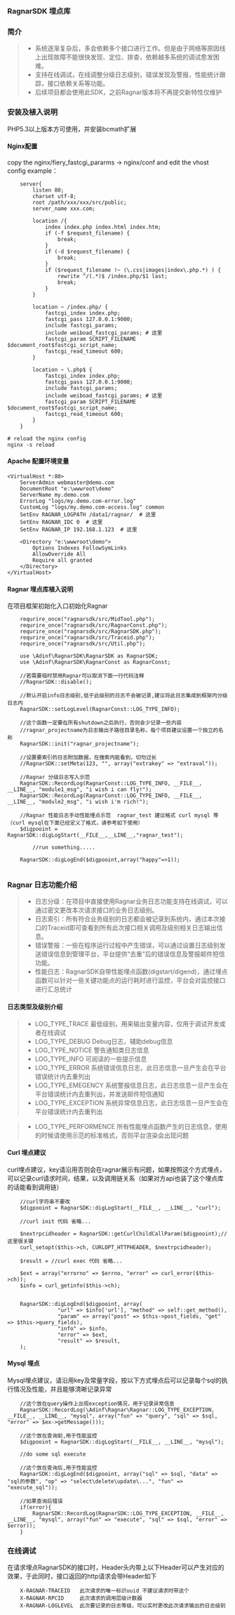 ### RagnarSDK 埋点库

### 简介
> * 系统逐渐复杂后，多会依赖多个接口进行工作。但是由于网络等原因线上出现故障不能很快发现、定位、排查，依赖越多系统的调试愈发困难。
> * 支持在线调试，在线调整分级日志级别，错误发现及警报，性能统计跟踪，接口依赖关系等功能。
> * 后续项目都会使用此SDK，之前Ragnar版本将不再提交新特性仅维护

### 安装及植入说明
PHP5.3以上版本方可使用，并安装bcmath扩展

#### Nginx配置

copy the nginx/fiery_fastcgi_pararms -> nginx/conf
and edit the vhost config
example：

```
    server{
        listen 80;
        charset utf-8;
        root /path/xxx/xxx/src/public;
        server_name xxx.com;
        
        location /{
            index index.php index.html index.htm;
            if (-f $request_filename) {
                break;
            }
            if (-d $request_filename) {
                break;
            }
            if ($request_filename !~ (\.css|images|index\.php.*) ) {
                rewrite ^/(.*)$ /index.php/$1 last;
                break;
            }
        }
    
        location ~ /index.php/ {
            fastcgi_index index.php;
            fastcgi_pass 127.0.0.1:9000;
            include fastcgi_params;
            include weiboad_fastcgi_params; # 这里
            fastcgi_param SCRIPT_FILENAME $document_root$fastcgi_script_name;
            fastcgi_read_timeout 600;
        }
    
        location ~ \.php$ {
            fastcgi_index index.php;
            fastcgi_pass 127.0.0.1:9000;
            include fastcgi_params;
            include weiboad_fastcgi_params; # 这里
            fastcgi_param SCRIPT_FILENAME $document_root$fastcgi_script_name;
            fastcgi_read_timeout 600;
        }
    }
```

```
# reload the nginx config
nginx -s reload

```

#### Apache 配置环境变量
```
<VirtualHost *:80>
    ServerAdmin webmaster@demo.com
    DocumentRoot "e:\wwwroot\demo"
    ServerName my.demo.com
    ErrorLog "logs/my.demo.com-error.log"
    CustomLog "logs/my.demo.com-access.log" common
    SetEnv RAGNAR_LOGPATH /data1/ragnar/  # 这里
    SetEnv RAGNAR_IDC 0  # 这里
    SetEnv RAGNAR_IP 192.168.1.123  # 这里

    <Directory "e:\wwwroot\demo">
        Options Indexes FollowSymLinks
        AllowOverride All
        Require all granted
    </Directory>
</VirtualHost>
```

#### Ragnar 埋点库植入说明

在项目框架初始化入口初始化Ragnar

```
    requrire_once("ragnarsdk/src/MidTool.php");
    requrire_once("ragnarsdk/src/RagnarConst.php");
    requrire_once("ragnarsdk/src/RagnarSDK.php");
    requrire_once("ragnarsdk/src/Traceid.php");
    requrire_once("ragnarsdk/src/Util.php");
    
    use \Adinf\RagnarSDK\RagnarSDK as RagnarSDK;
    use \Adinf\RagnarSDK\RagnarConst as RagnarConst;
    
    //若需要临时禁用Ragnar可以取消下面一行代码注释
    //RagnarSDK::disable();
    
    //默认开启info日志级别,低于此级别的日志不会被记录,建议将此日志集成到框架内分级日志内
    RagnarSDK::setLogLevel(RagnarConst::LOG_TYPE_INFO); 
    
    //这个函数一定要在所有shutdown之后执行，否则会少记录一些内容
    //ragnar_projectname为日志输出子路径目录名称，每个项目建议设置一个独立的名称
    RagnarSDK::init("ragnar_projectname");
     
    //设置要索引的日志附加数据，在搜索内能看到，切勿过长
    //RagnarSDK::setMeta(123, "", array("extrakey" => "extraval"));
    
    //Ragnar 分级日志写入示范
    RagnarSDK::RecordLog(RagnarConst::LOG_TYPE_INFO, __FILE__, __LINE__, "module1_msg", "i wish i can fly!");
    RagnarSDK::RecordLog(RagnarConst::LOG_TYPE_INFO, __FILE__, __LINE__, "module2_msg", "i wish i'm rich!");
    
    //Ragnar 性能日志手动性能埋点示范  ragnar_test 建议格式 curl mysql 等 （curl mysql在下面已经定义了格式，请参考如下使用）
    $digpooint = RagnarSDK::digLogStart(__FILE__,__LINE__,"ragnar_test");
    
        //run something.....
    
    RagnarSDK::digLogEnd($digpooint,array("happy"=>1));
    

```

### Ragnar 日志功能介绍
> * 日志分级：在项目中直接使用Ragnar业务日志功能支持在线调试，可以通过密文更改本次请求接口的业务日志级别。
> * 日志索引：所有符合业务级别的日志都会被记录到系统内，通过本次接口的Traceid即可查看到所有此次接口相关调用及级别相关日志输出信息。
> * 错误警报：一些在程序运行过程中产生错误，可以通过设置日志级别发送错误信息到管理平台，平台提供“去重”后的错误信息及警报邮件短信功能。
> * 性能日志：RagnarSDK自带性能埋点函数(digstart/digend)，通过埋点函数可以针对一些关键功能点的运行耗时进行监控，平台会对监控接口进行汇总统计

#### 日志类型及级别介绍
> * LOG_TYPE_TRACE 最低级别，用来输出变量内容，仅用于调试开发或者在线调试
> * LOG_TYPE_DEBUG Debug日志，辅助debug信息
> * LOG_TYPE_NOTICE 警告通知类日志信息
> * LOG_TYPE_INFO  可阅读的一些提示信息
> * LOG_TYPE_ERROR 系统错误信息日志，此日志信息一旦产生会在平台错误统计内去重列出
> * LOG_TYPE_EMEGENCY 系统警报信息日志，此日志信息一旦产生会在平台错误统计内去重列出，并发送邮件短信通知
> * LOG_TYPE_EXCEPTION 系统异常信息日志，此日志信息一旦产生会在平台错误统计内去重列出

> * LOG_TYPE_PERFORMENCE 所有性能埋点函数产生的日志信息，使用的时候请使用示范的标准格式，否则平台渲染会出现问题


#### Curl 埋点建议
curl埋点建议，key请沿用否则会在ragnar展示有问题，如果按照这个方式埋点，可以记录curl请求时间，结果，以及调用链关系（如果对方api也装了这个埋点库的话能看到调用链）

```
    //curl字符串不要改
    $digpooint = RagnarSDK::digLogStart(__FILE__, __LINE__, "curl");
    
    //curl init 代码 省略...
    
    $nextrpcidheader = RagnarSDK::getCurlChildCallParam($digpooint);//这里很关键
    curl_setopt($this->ch, CURLOPT_HTTPHEADER, $nextrpcidheader);
    
    $result = //curl exec 代码 省略...
    
    $ext = array("errorno" => $errno, "error" => curl_error($this->ch));
    $info = curl_getinfo($this->ch);
    
    
    RagnarSDK::digLogEnd($digpooint, array(
                "url" => $info['url'], "method" => self::get_method(),
                "param" => array("post" => $this->post_fields, "get" => $this->query_fields),
                "info" => $info,
                "error" => $ext,
                "result" => $result,
    );

```

#### Mysql 埋点 
Mysql埋点建议，请沿用key及常量字段，按以下方式埋点后可以记录每个sql的执行情况及性能，并且能够清晰记录异常
```
    //这个放在query操作上出现exception情况，用于记录异常信息
    RagnarSDK::RecordLog(\Adinf\Ragnar\Ragnar::LOG_TYPE_EXCEPTION, __FILE__, __LINE__, "mysql", array("fun" => "query", "sql" => $sql, "error" => $ex->getMessage()));
    
    //这个放在查询前,用于性能监控
    $digpooint = RagnarSDK::digLogStart(__FILE__, __LINE__, "mysql");
    
    //do some sql execute
    
    //这个放在查询后,用于性能监控
    RagnarSDK::digLogEnd($digpooint, array("sql" => $sql, "data" => "sql的参数", "op" => "select\delete\update\...", "fun" => "execute_sql"));
    
    //如果查询后错误
    if(error){
        RagnarSDK::RecordLog(RagnarSDK::LOG_TYPE_EXCEPTION, __FILE__, __LINE__, "mysql", array("fun" => "execute", "sql" => $sql, "error" => $error));
    }
```

### 在线调试
在请求埋点RagnarSDK的接口时，Header头内带上以下Header可以产生对应的效果，于此同时，接口返回的http请求会带Header如下

```
    X-RAGNAR-TRACEID   此次请求的唯一标识uuid 不建议请求时带这个
    X-RAGNAR-RPCID     此次请求的调用层级计数器
    X-RAGNAR-LOGLEVEL  此次要记录的日志等级，可以实时更改此次请求输出的日志级别
```
